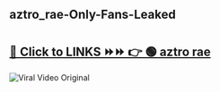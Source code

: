 
 ## aztro_rae-Only-Fans-Leaked

# <h2><a href="https://clipsfans.com/aztro_rae&ref=git">🔗 Click to LINKS ⏩⏩ 👉 🟢 aztro rae </a></h2>

<a href="https://clipsfans.com/aztro_rae&ref=git" rel="nofollow" data-target="animated-image.originalLink"><img src="https://i.ibb.co.com/xMMVF88/686577567.gif" alt="Viral Video Original" style="max-width: 100%; display: inline-block;" data-target="animated-image.originalImage"></a>
